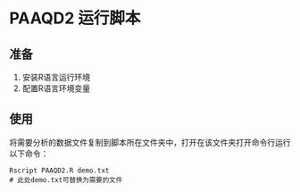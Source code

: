 # PAAQD2 运行脚本

## 准备

1. 安装R语言运行环境
2. 配置R语言环境变量

## 使用

将需要分析的数据文件复制到脚本所在文件夹中，打开在该文件夹打开命令行运行以下命令：
```shell
Rscript PAAQD2.R demo.txt
# 此处demo.txt可替换为需要的文件
```
